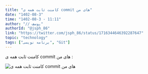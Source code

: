 ```yaml
---
title: "کامنت ثابت همه ی commit های من"
date: "1402-08-3"
time: "1402-08-3 - 11:11"
author: "// یوسف"
authorId: "@jsph_86"
link: "https://twitter.com/jsph_86/status/1716344646392287647"
topic: "technology"
tags: ["برنامه نویسی", "Git"]
---
```


کامنت ثابت همه ی commit های من :

![کامنت ثابت همه ی commit های من](/posts/technology/comment-sabete-hameye-commithaye-man.jpg)
